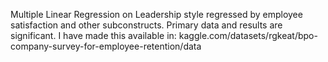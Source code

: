 Multiple Linear Regression on Leadership style regressed by employee satisfaction and other subconstructs. Primary data and results are significant. 
I have made this available in: kaggle.com/datasets/rgkeat/bpo-company-survey-for-employee-retention/data
